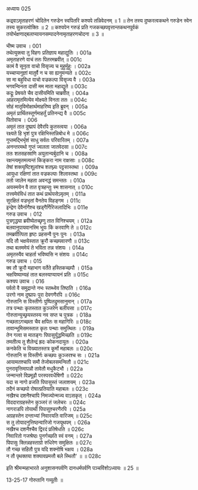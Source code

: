 अध्यायः 025

कद्र्वाऽमृताहरणं चोदितेन गरुडेन स्वपितरि कश्यपे तन्निवेदनम् ॥ 1 ॥ तेन तस्य दुष्करत्वकथने गरुडेन स्वेन तस्य सुकरत्वोक्तिः ॥ 2 ॥ कश्यपेन गरुडं प्रति गजकच्छपवृत्तान्तकथनपूर्वकं तयोर्भक्षणाद्बलाप्यायनसम्पादनेनामृताहरणचोदना ॥ 3 ॥
	
भीष्म उवाच ।	001  
तथेत्युक्त्वा तु विहगः प्रतिज्ञाय महाद्युतिः ।	001a  
अमृताहरणे वाचं ततः पितरमब्रवीत् ॥	001c  
कामं वै सूनृता वाचो विसृज्य च मुहुर्मुहुः ।	002a  
यच्चाप्यनुज्ञां मातुर्वै न च सा ह्यनुमन्यते ॥	002c  
सा मा बहुविधा वाचो वज्रकल्पा विसृज्य वै ।	003a  
भगवन्विनता दासी मम माता महाद्युते ॥	003c  
कद्रूः प्रेषयते चैव दासीयमिति चाब्रवीत् ।	004a  
आहरामृतमित्येव मोक्ष्यते विनता ततः ॥	004c  
सोहं मातृविमोक्षार्थमाहरिष्य इति ब्रुवन् ।	005a  
अमृतं प्रार्थितस्तूर्णमाहर्तुं प्रतिनन्द्य वै ॥	005c  
पितोवाच ।	006  
अमृतं तात दुष्प्रापं देवैरपि कुतस्त्वया ।	006a  
रक्ष्यते हि भृशं पुत्र रक्षिभिस्तन्निबोध मे ॥	006c  
गुप्तमद्भिर्भृशं साधु सर्वतः परिवारितम् ।	007a  
अनन्तरमथो गुप्तं ज्वलता जातवेदसा ॥	007c  
ततः शतसहस्राणि अयुतान्यर्बुदानि च ।	008a  
रक्षन्त्यमृतमत्यन्तं किङ्करा नाम राक्षसाः ॥	008c  
तेषां शक्त्यृष्टिशूलांश्च शतघ्न्यः पट्टसास्तथा ।	009a  
आयुधा रक्षिणां तात वज्रकल्पाः शिलास्तथा ॥	009c  
ततो जालेन महता अवनद्धं समन्ततः ।	010a  
अयस्मयेन वै तात वृत्रहन्तुः स्म शासनात् ॥	010c  
तत्त्वमेवंविधं तात कथं प्रार्थयसेऽमृतम् ।	011a  
सुरक्षितं वज्रभृतां वैनतेय विहङ्गम ।	011c  
इन्द्रेण देवैर्नागैश्च खड्गैर्गिरिजलादिभिः ॥	011e  
गरुड उवाच ।	012  
पुत्रगृद्ध्या ब्रवीष्येतच्छृणु तात विनिश्चयम् ।	012a  
बलवानुपायवानस्मि भूयः किं करवाणि ते ॥	012c  
तमब्रवीत्पिता हृष्टः प्रहसन्वै पुनः पुनः ।	013a  
यदि तौ भक्षयेस्तात क्रूरौ कच्छपवारणौ ॥	013c  
तथा बलममेयं ते भविता तन्न संशयः ।	014a  
अमृतस्यैव चाहर्ता भविष्यसि न संशयः ॥	014c  
गरुड उवाच ।	015  
क्व तौ क्रूरौ महाभाग वर्तेते हस्तिकच्छपौ ।	015a  
भक्षयिष्याम्यहं तात बलस्याप्यायनं प्रति ॥	015c  
कश्यप उवाच ।	016  
पर्वतो वै समुद्रान्ते नभः स्तब्ध्वेव तिष्ठति ।	016a  
उरगो नाम दुष्प्रापः पुरा देवगणैरपि ॥	016c  
गोरुतानि स विस्तीर्णः पुष्पितद्रुमसानुमान् ।	017a  
तत्र पन्थाः कृतस्तात कुञ्जरेण बलीयसा ॥	017c  
गोरुतान्युच्छ्रयस्तस्य नव सप्त च पुत्रक ।	018a  
गच्छताऽगच्छता चैव क्षपितः स महागिरिः ॥	018c  
तावान्भूमिसमस्तात कृतः पन्थाः समुत्थितः ।	019a  
तेन गत्वा स मातङ्गः पिपासुर्युद्धमिच्छति ॥	019c  
तमतीत्य तु शैलेन्द्रं ह्रदः कोकनदायुतः ।	020a  
कनकेति च विख्यातस्तत्र कूर्मो महाबलः ॥	020c  
गोरुतानि स विस्तीर्णः कच्छपः कुञ्जरश्च सः ।	021a  
आयामतश्चापि समौ तेजोबलसमन्वितौ ॥	021c  
पुनरावृत्तिमापन्नौ तावेतौ मधुकैटभौ ।	022a  
जन्मान्तरे विप्रमूढौ परस्परवधैषिणौ ॥	022c  
यदा स नागो व्रजति पिपासुस्तं जलाशयम् ।	023a  
तदैनं कच्छपो रोषात्प्रतियाति महाबलः ॥	023c  
नखैश्च दशनैश्चापि निमज्योन्मज्य वाऽसकृत् ।	024a  
विददाराग्रहस्तेन कुञ्जरं तं जलेचरः ॥	024c  
नागराडपि तोयार्थी पिपासुश्चरणैरपि ।	025a  
अग्रहस्तेन दन्ताभ्यां निवारयति वारिजम् ॥	025c  
स तु तोयादनुत्तिष्ठन्वारिजो गजयूथपम् ।	026a  
नखैश्च दशनैश्चैव द्विरदं प्रतिषेधति ॥	026c  
निवारितो गजश्रेष्ठः पुनर्गच्छति स्वं वनम् ।	027a  
पिपासुः क्लिन्नहस्ताग्रो रुधिरेण समुक्षितः ॥	027c  
तौ गच्छ सहितौ पुत्र यदि शक्नोषि भक्षय ।	028a  
न तौ पृथक्तया शक्यावप्रमत्तौ बले स्थितौ\' ॥ ॥	028c  

इति श्रीमन्महाभारते अनुशासनपर्वणि दानधर्मपर्वणि पञ्चविंशोऽध्यायः ॥ 25 ॥

13-25-17 गोरुतानि गव्यूतीः ॥
